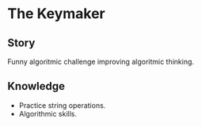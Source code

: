 # The Keymaker

## Story

Funny algoritmic challenge improving algoritmic thinking.


## Knowledge

- Practice string operations.
- Algorithmic skills.


